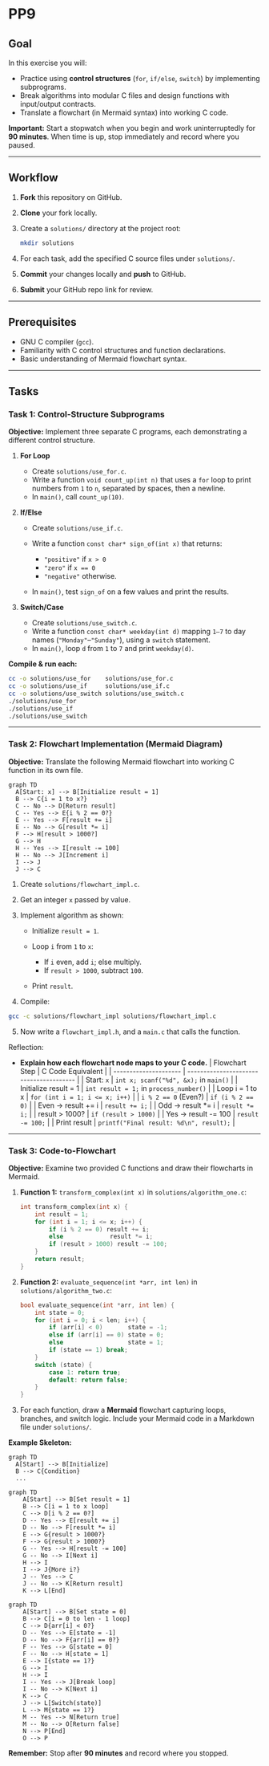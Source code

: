 # PP9

## Goal

In this exercise you will:

* Practice using **control structures** (`for`, `if/else`, `switch`) by implementing subprograms.
* Break algorithms into modular C files and design functions with input/output contracts.
* Translate a flowchart (in Mermaid syntax) into working C code.

**Important:** Start a stopwatch when you begin and work uninterruptedly for **90 minutes**. When time is up, stop immediately and record where you paused.

---

## Workflow

1. **Fork** this repository on GitHub.
2. **Clone** your fork locally.
3. Create a `solutions/` directory at the project root:

   ```bash
   mkdir solutions
   ```
4. For each task, add the specified C source files under `solutions/`.
5. **Commit** your changes locally and **push** to GitHub.
6. **Submit** your GitHub repo link for review.

---

## Prerequisites

* GNU C compiler (`gcc`).
* Familiarity with C control structures and function declarations.
* Basic understanding of Mermaid flowchart syntax.

---

## Tasks

### Task 1: Control-Structure Subprograms

**Objective:** Implement three separate C programs, each demonstrating a different control structure.

1. **For Loop**

   * Create `solutions/use_for.c`.
   * Write a function `void count_up(int n)` that uses a `for` loop to print numbers from `1` to `n`, separated by spaces, then a newline.
   * In `main()`, call `count_up(10)`.

2. **If/Else**

   * Create `solutions/use_if.c`.
   * Write a function `const char* sign_of(int x)` that returns:

     * `"positive"` if `x > 0`
     * `"zero"` if `x == 0`
     * `"negative"` otherwise.
   * In `main()`, test `sign_of` on a few values and print the results.

3. **Switch/Case**

   * Create `solutions/use_switch.c`.
   * Write a function `const char* weekday(int d)` mapping `1–7` to day names (`"Monday"`–`"Sunday"`), using a `switch` statement.
   * In `main()`, loop `d` from `1` to `7` and print `weekday(d)`.

**Compile & run each:**

```bash
cc -o solutions/use_for    solutions/use_for.c
cc -o solutions/use_if     solutions/use_if.c
cc -o solutions/use_switch solutions/use_switch.c
./solutions/use_for
./solutions/use_if
./solutions/use_switch
```

---

### Task 2: Flowchart Implementation (Mermaid Diagram)

**Objective:** Translate the following Mermaid flowchart into working C function in its own file.

```mermaid
graph TD
  A[Start: x] --> B[Initialize result = 1]
  B --> C{i = 1 to x?}
  C -- No --> D[Return result]
  C -- Yes --> E{i % 2 == 0?}
  E -- Yes --> F[result += i]
  E -- No --> G[result *= i]
  F --> H[result > 1000?]
  G --> H
  H -- Yes --> I[result -= 100]
  H -- No --> J[Increment i]
  I --> J
  J --> C
```

1. Create `solutions/flowchart_impl.c`.
2. Get an integer `x` passed by value.
3. Implement algorithm as shown:

   * Initialize `result = 1`.
   * Loop `i` from `1` to `x`:

     * If `i` even, add `i`; else multiply.
     * If `result > 1000`, subtract `100`.
   * Print `result`.
4. Compile:

```bash
gcc -c solutions/flowchart_impl solutions/flowchart_impl.c
```
5. Now write a `flowchart_impl.h`, and a `main.c` that calls the function. 

Reflection:

* **Explain how each flowchart node maps to your C code.**
| Flowchart Step        | C Code Equivalent                       |
| --------------------- | --------------------------------------- |
| Start: `x`            | `int x; scanf("%d", &x);` in `main()`   |
| Initialize result = 1 | `int result = 1;` in `process_number()` |
| Loop i = 1 to x       | `for (int i = 1; i <= x; i++)`          |
| `i % 2 == 0` (Even?)  | `if (i % 2 == 0)`                       |
| Even → result += i    | `result += i;`                          |
| Odd → result \*= i    | `result *= i;`                          |
| result > 1000?        | `if (result > 1000)`                    |
| Yes → result -= 100   | `result -= 100;`                        |
| Print result          | `printf("Final result: %d\n", result);` |

---

### Task 3: Code-to-Flowchart

**Objective:** Examine two provided C functions and draw their flowcharts in Mermaid.

1. **Function 1:** `transform_complex(int x)` in `solutions/algorithm_one.c`:

   ```c
   int transform_complex(int x) {
       int result = 1;
       for (int i = 1; i <= x; i++) {
           if (i % 2 == 0) result += i;
           else             result *= i;
           if (result > 1000) result -= 100;
       }
       return result;
   }
   ```
2. **Function 2:** `evaluate_sequence(int *arr, int len)` in `solutions/algorithm_two.c`:

   ```c
   bool evaluate_sequence(int *arr, int len) {
       int state = 0;
       for (int i = 0; i < len; i++) {
           if (arr[i] < 0)       state = -1;
           else if (arr[i] == 0) state = 0;
           else                  state = 1;
           if (state == 1) break;
       }
       switch (state) {
           case 1: return true;
           default: return false;
       }
   }
   ```
3. For each function, draw a **Mermaid** flowchart capturing loops, branches, and switch logic. Include your Mermaid code in a Markdown file under `solutions/`.

**Example Skeleton:**

```mermaid
graph TD
  A[Start] --> B[Initialize]
  B --> C{Condition}
  ...
```



```mermaid
graph TD
    A[Start] --> B[Set result = 1]
    B --> C[i = 1 to x loop]
    C --> D[i % 2 == 0?]
    D -- Yes --> E[result += i]
    D -- No --> F[result *= i]
    E --> G{result > 1000?}
    F --> G{result > 1000?}
    G -- Yes --> H[result -= 100]
    G -- No --> I[Next i]
    H --> I
    I --> J{More i?}
    J -- Yes --> C
    J -- No --> K[Return result]
    K --> L[End]
```





```mermaid
graph TD
    A[Start] --> B[Set state = 0]
    B --> C[i = 0 to len - 1 loop]
    C --> D{arr[i] < 0?}
    D -- Yes --> E[state = -1]
    D -- No --> F{arr[i] == 0?}
    F -- Yes --> G[state = 0]
    F -- No --> H[state = 1]
    E --> I{state == 1?}
    G --> I
    H --> I
    I -- Yes --> J[Break loop]
    I -- No --> K[Next i]
    K --> C
    J --> L[Switch(state)]
    L --> M{state == 1?}
    M -- Yes --> N[Return true]
    M -- No --> O[Return false]
    N --> P[End]
    O --> P
```

**Remember:** Stop after **90 minutes** and record where you stopped.
